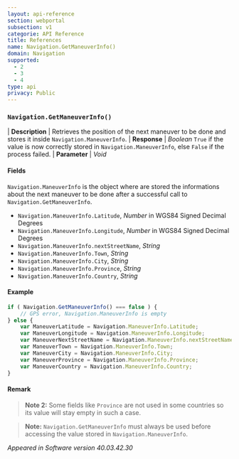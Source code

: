 ```yaml
---
layout: api-reference
section: webportal
subsection: v1
categorie: API Reference
title: References
name: Navigation.GetManeuverInfo()
domain: Navigation
supported:
  - 2
  - 3
  - 4
type: api
privacy: Public
---
```


### `Navigation.GetManeuverInfo()`

| **Description** | Retrieves the position of the next maneuver to be done and stores it inside `Navigation.ManeuverInfo`.
| **Response** | *Boolean*  `True` if the value is now correctly stored in `Navigation.ManeuverInfo`, else `False` if the process failed.
| **Parameter**   | *Void*

#### Fields

`Navigation.ManeuverInfo` is the object where are stored the informations about the next maneuver to be done after a successful call to `Navigation.GetManeuverInfo`.


- `Navigation.ManeuverInfo.Latitude`, *Number* in WGS84 Signed Decimal Degrees
- `Navigation.ManeuverInfo.Longitude`, *Number* in WGS84 Signed Decimal Degrees
- `Navigation.ManeuverInfo.nextStreetName`, *String*
- `Navigation.ManeuverInfo.Town`, *String*
- `Navigation.ManeuverInfo.City`, *String*
- `Navigation.ManeuverInfo.Province`, *String* 
- `Navigation.ManeuverInfo.Country`, *String*

#### Example

```javascript
if ( Navigation.GetManeuverInfo() === false ) {
	// GPS error, Navigation.ManeuverInfo is empty
} else {
	var ManeuverLatitude = Navigation.ManeuverInfo.Latitude;
	var ManeuverLongitude = Navigation.ManeuverInfo.Longitude;
	var ManeuverNextStreetName = Navigation.ManeuverInfo.nextStreetName;
	var ManeuverTown = Navigation.ManeuverInfo.Town;
	var ManeuverCity = Navigation.ManeuverInfo.City;
	var ManeuverProvince = Navigation.ManeuverInfo.Province;
	var ManeuverCountry = Navigation.ManeuverInfo.Country;
}
```

#### Remark

>**Note 2:** Some fields like `Province` are not used in some countries so its value will stay empty in such a case.

>**Note:** `Navigation.GetManeuverInfo` must always be used before accessing the value stored in `Navigation.ManeuverInfo`.

*Appeared in Software version 40.03.42.30*